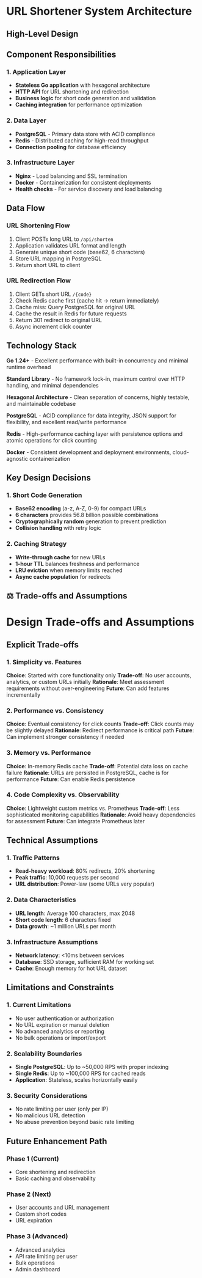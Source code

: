 # URL Shortener System Architecture

## High-Level Design

## Component Responsibilities

### 1. Application Layer
- **Stateless Go application** with hexagonal architecture
- **HTTP API** for URL shortening and redirection
- **Business logic** for short code generation and validation
- **Caching integration** for performance optimization

### 2. Data Layer
- **PostgreSQL** - Primary data store with ACID compliance
- **Redis** - Distributed caching for high-read throughput
- **Connection pooling** for database efficiency

### 3. Infrastructure Layer
- **Nginx** - Load balancing and SSL termination
- **Docker** - Containerization for consistent deployments
- **Health checks** - For service discovery and load balancing

## Data Flow

### URL Shortening Flow
1. Client POSTs long URL to `/api/shorten`
2. Application validates URL format and length
3. Generate unique short code (base62, 6 characters)
4. Store URL mapping in PostgreSQL
5. Return short URL to client

### URL Redirection Flow
1. Client GETs short URL `/{code}`
2. Check Redis cache first (cache hit → return immediately)
3. Cache miss: Query PostgreSQL for original URL
4. Cache the result in Redis for future requests
5. Return 301 redirect to original URL
6. Async increment click counter

## Technology Stack

**Go 1.24+** - Excellent performance with built-in concurrency and minimal runtime overhead

**Standard Library** - No framework lock-in, maximum control over HTTP handling, and minimal dependencies

**Hexagonal Architecture** - Clean separation of concerns, highly testable, and maintainable codebase

**PostgreSQL** - ACID compliance for data integrity, JSON support for flexibility, and excellent read/write performance

**Redis** - High-performance caching layer with persistence options and atomic operations for click counting

**Docker** - Consistent development and deployment environments, cloud-agnostic containerization

## Key Design Decisions

### 1. Short Code Generation
- **Base62 encoding** (a-z, A-Z, 0-9) for compact URLs
- **6 characters** provides 56.8 billion possible combinations
- **Cryptographically random** generation to prevent prediction
- **Collision handling** with retry logic

### 2. Caching Strategy
- **Write-through cache** for new URLs
- **1-hour TTL** balances freshness and performance
- **LRU eviction** when memory limits reached
- **Async cache population** for redirects


## ⚖️ Trade-offs and Assumptions

# Design Trade-offs and Assumptions

## Explicit Trade-offs

### 1. Simplicity vs. Features
**Choice**: Started with core functionality only
**Trade-off**: No user accounts, analytics, or custom URLs initially
**Rationale**: Meet assessment requirements without over-engineering
**Future**: Can add features incrementally

### 2. Performance vs. Consistency
**Choice**: Eventual consistency for click counts
**Trade-off**: Click counts may be slightly delayed
**Rationale**: Redirect performance is critical path
**Future**: Can implement stronger consistency if needed

### 3. Memory vs. Performance
**Choice**: In-memory Redis cache
**Trade-off**: Potential data loss on cache failure
**Rationale**: URLs are persisted in PostgreSQL, cache is for performance
**Future**: Can enable Redis persistence

### 4. Code Complexity vs. Observability
**Choice**: Lightweight custom metrics vs. Prometheus
**Trade-off**: Less sophisticated monitoring capabilities
**Rationale**: Avoid heavy dependencies for assessment
**Future**: Can integrate Prometheus later

## Technical Assumptions

### 1. Traffic Patterns
- **Read-heavy workload**: 80% redirects, 20% shortening
- **Peak traffic**: 10,000 requests per second
- **URL distribution**: Power-law (some URLs very popular)

### 2. Data Characteristics
- **URL length**: Average 100 characters, max 2048
- **Short code length**: 6 characters fixed
- **Data growth**: ~1 million URLs per month

### 3. Infrastructure Assumptions
- **Network latency**: <10ms between services
- **Database**: SSD storage, sufficient RAM for working set
- **Cache**: Enough memory for hot URL dataset

## Limitations and Constraints

### 1. Current Limitations
- No user authentication or authorization
- No URL expiration or manual deletion
- No advanced analytics or reporting
- No bulk operations or import/export

### 2. Scalability Boundaries
- **Single PostgreSQL**: Up to ~50,000 RPS with proper indexing
- **Single Redis**: Up to ~100,000 RPS for cached reads
- **Application**: Stateless, scales horizontally easily

### 3. Security Considerations
- No rate limiting per user (only per IP)
- No malicious URL detection
- No abuse prevention beyond basic rate limiting

## Future Enhancement Path

### Phase 1 (Current)
- Core shortening and redirection
- Basic caching and observability

### Phase 2 (Next)
- User accounts and URL management
- Custom short codes
- URL expiration

### Phase 3 (Advanced)
- Advanced analytics
- API rate limiting per user
- Bulk operations
- Admin dashboard